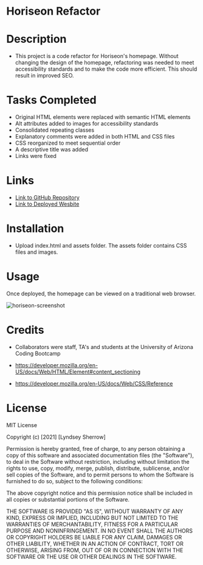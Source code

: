 # Horiseon Refactor

# Description
* This project is a code refactor for Horiseon's homepage. Without changing the design of the homepage, refactoring was needed to meet accessibility standards and to make the code more efficient. This should result in improved SEO. 

# Tasks Completed
* Original HTML elements were replaced with semantic HTML elements
* Alt attributes added to images for accessibility standards
* Consolidated repeating classes
* Explanatory comments were added in both HTML and CSS files
* CSS reorganized to meet sequential order
* A descriptive title was added
* Links were fixed

# Links
* <a href="https://github.com/lyndseysherrow/horiseon-refactor.git">Link to GitHub Repository</a>
* <a href="https://lyndseysherrow.github.io/horiseon-refactor/">Link to Deployed Wesbite</a>

# Installation
* Upload index.html and assets folder. The assets folder contains CSS files and images.

# Usage
Once deployed, the homepage can be viewed on a traditional web browser.

![horiseon-screenshot](https://user-images.githubusercontent.com/89859979/133912933-3a15e2db-9039-481d-8de1-a90431038571.png)

# Credits
* Collaborators were staff, TA's and students at the University of Arizona Coding Bootcamp

* https://developer.mozilla.org/en-US/docs/Web/HTML/Element#content_sectioning
* https://developer.mozilla.org/en-US/docs/Web/CSS/Reference

# License
 MIT License

Copyright (c) [2021] [Lyndsey Sherrow]

Permission is hereby granted, free of charge, to any person obtaining a copy
of this software and associated documentation files (the "Software"), to deal
in the Software without restriction, including without limitation the rights
to use, copy, modify, merge, publish, distribute, sublicense, and/or sell
copies of the Software, and to permit persons to whom the Software is
furnished to do so, subject to the following conditions:

The above copyright notice and this permission notice shall be included in all
copies or substantial portions of the Software.

THE SOFTWARE IS PROVIDED "AS IS", WITHOUT WARRANTY OF ANY KIND, EXPRESS OR
IMPLIED, INCLUDING BUT NOT LIMITED TO THE WARRANTIES OF MERCHANTABILITY,
FITNESS FOR A PARTICULAR PURPOSE AND NONINFRINGEMENT. IN NO EVENT SHALL THE
AUTHORS OR COPYRIGHT HOLDERS BE LIABLE FOR ANY CLAIM, DAMAGES OR OTHER
LIABILITY, WHETHER IN AN ACTION OF CONTRACT, TORT OR OTHERWISE, ARISING FROM,
OUT OF OR IN CONNECTION WITH THE SOFTWARE OR THE USE OR OTHER DEALINGS IN THE
SOFTWARE.
